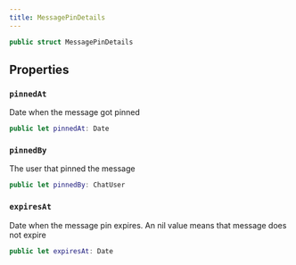 ```yaml
---
title: MessagePinDetails
---
```


``` swift
public struct MessagePinDetails 
```

## Properties

### `pinnedAt`

Date when the message got pinned

``` swift
public let pinnedAt: Date
```

### `pinnedBy`

The user that pinned the message

``` swift
public let pinnedBy: ChatUser
```

### `expiresAt`

Date when the message pin expires. An nil value means that message does not expire

``` swift
public let expiresAt: Date
```
